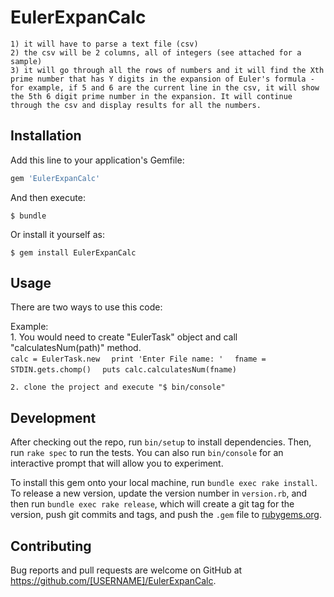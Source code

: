 # EulerExpanCalc

    1) it will have to parse a text file (csv)
    2) the csv will be 2 columns, all of integers (see attached for a sample)
    3) it will go through all the rows of numbers and it will find the Xth prime number that has Y digits in the expansion of Euler's formula - for example, if 5 and 6 are the current line in the csv, it will show the 5th 6 digit prime number in the expansion. It will continue through the csv and display results for all the numbers.  

## Installation

Add this line to your application's Gemfile:

```ruby
gem 'EulerExpanCalc'
```

And then execute:

    $ bundle

Or install it yourself as:

    $ gem install EulerExpanCalc

## Usage

There are two ways to use this code: 
    


Example:  
    1. You would need to create "EulerTask" object and call "calculatesNum(path)" method.  
        ```
        calc = EulerTask.new  
        ```
        ```
        print 'Enter File name: '  
        ```
        ```
        fname = STDIN.gets.chomp()  
        ```
        ```
        puts calc.calculatesNum(fname)  
        ```
          
    2. clone the project and execute "$ bin/console"  
## Development

After checking out the repo, run `bin/setup` to install dependencies. Then, run `rake spec` to run the tests. You can also run `bin/console` for an interactive prompt that will allow you to experiment.

To install this gem onto your local machine, run `bundle exec rake install`. To release a new version, update the version number in `version.rb`, and then run `bundle exec rake release`, which will create a git tag for the version, push git commits and tags, and push the `.gem` file to [rubygems.org](https://rubygems.org).

## Contributing

Bug reports and pull requests are welcome on GitHub at https://github.com/[USERNAME]/EulerExpanCalc.
